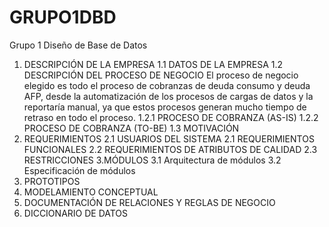 # GRUPO1DBD
Grupo 1 Diseño de Base de Datos 

1. DESCRIPCIÓN DE LA EMPRESA
1.1 DATOS DE LA EMPRESA
1.2 DESCRIPCIÓN DEL PROCESO DE NEGOCIO
   El proceso de negocio elegido es todo el proceso de cobranzas de deuda consumo y deuda AFP, desde la automatización de los procesos de cargas de datos y la reportaría manual,  ya que estos procesos generan mucho tiempo de retraso en todo el proceso. 
1.2.1 PROCESO DE COBRANZA (AS-IS)
1.2.2 PROCESO DE COBRANZA (TO-BE)
1.3 MOTIVACIÓN
3. REQUERIMIENTOS
2.1 USUARIOS DEL SISTEMA
2.1 REQUERIMIENTOS FUNCIONALES
2.2 REQUERIMIENTOS DE ATRIBUTOS DE CALIDAD
2.3 RESTRICCIONES 
3.MÓDULOS
3.1 Arquitectura de módulos
3.2 Especificación de módulos
8. PROTOTIPOS
9. MODELAMIENTO CONCEPTUAL
10. DOCUMENTACIÓN DE RELACIONES Y REGLAS DE NEGOCIO
11. DICCIONARIO DE DATOS
